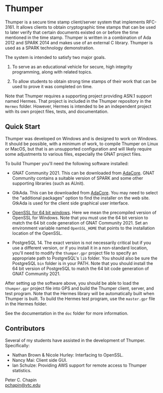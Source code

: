 Thumper
=======

Thumper is a secure time stamp client/server system that implements RFC-3161. It allows clients
to obtain cryptographic time stamps that can be used to later verify that certain documents
existed on or before the time mentioned in the time stamp. Thumper is written in a combination
of Ada 2012 and SPARK 2014 and makes use of an external C library. Thumper is used as a SPARK
technology demonstration.

The system is intended to satisfy two major goals.

1. To serve as an educational vehicle for secure, high integrity programming, along with related
   topics.

2. To allow students to obtain strong time stamps of their work that can be used to prove it was
   completed on time.

Note that Thumper requires a supporting project providing ASN.1 support named Hermes. That
project is included in the Thumper repository in the `Hermes` folder. However, Hermes is
intended to be an independent project with its own project files, tests, and documentation.

Quick Start
-----------

Thumper was developed on Windows and is designed to work on Windows. It should be possible, with
a minimum of work, to compile Thumper on Linux or MacOS, but that is an unsupported
configuration and will likely require some adjustments to various files, especially the GNAT
project files.

To build Thumper you'll need the following software installed:

+ GNAT Community 2021. This can be downloaded from [AdaCore](http://www.adacore.com/community).
  GNAT Community contains a suitable version of SPARK and some other supporting libraries
  (such as AUnit).

+ GtkAda. This can be downloaded from [AdaCore](http://libre.adacore.com/community). You may
  need to select the "additional packages" option to find the installer on the web site. GtkAda
  is used for the client side graphical user interface.

+ [OpenSSL for 64 bit windows](https://slproweb.com/products/Win32OpenSSL.html). Here we mean
  the precompiled version of OpenSSL for Windows. Note that you must use the 64 bit version to
  match the 64 bit code generation of GNAT Community 2021. Set an environment variable named
  `OpenSSL_HOME` that points to the installation location of the OpenSSL.

+ PostgreSQL 14. The exact version is not necessarily critical but if you use a different
  version, or if you install it in a non-standard location, you'll need to modify the
  `thumper.gpr` project file to specify an appropriate path to PostgreSQL's `lib` folder. You
  should also be sure the PostgreSQL `bin` folder is in your PATH. Note that you should install
  the 64 bit version of PostgreSQL to match the 64 bit code generation of GNAT Community 2021.

After setting up the software above, you should be able to load the `thumper.gpr` project file
into GPS and build the Thumper client, server, and test program. Note that the Hermes library
will be automatically built when Thumper is built. To build the Hermes test program, use the
`master.gpr` file in the Hermes folder.

See the documentation in the `doc` folder for more information.

Contributors
------------

Several of my students have assisted in the development of Thumper. Specifically:

+ Nathan Brown & Nicole Hurley: Interfacing to OpenSSL.
+ Nancy Mai: Client side GUI.
+ Ian Schulze: Providing AWS support for remote access to Thumper statistics.

Peter C. Chapin  
pchapin@vtc.edu
